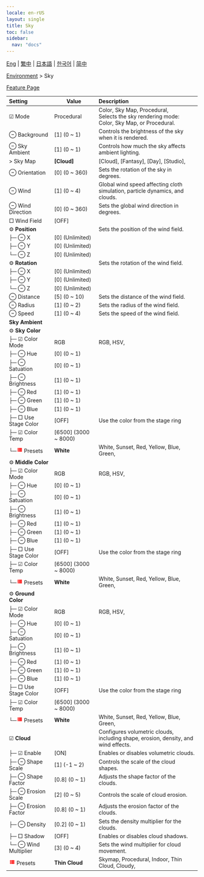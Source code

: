 ```yaml
---
locale: en-rUS
layout: single
title: Sky
toc: false
sidebar:
  nav: "docs"
---
```

[Eng](/dancexr/menu/2025.4/scene/sky) | [繁中](/tw/dancexr/menu/2025.4/scene/sky) | [日本語](/jp/dancexr/menu/2025.4/scene/sky) | [한국어](/kr/dancexr/menu/2025.4/scene/sky) | [简中](/zh/dancexr/menu/2025.4/scene/sky)

[Environment](../menu#Environment) > Sky



[Feature Page](/dancexr/features/sky)

| Setting | Value | Description |
| :--- | --- | :--- |
| ☑ Mode| Procedural | Color, Sky Map, Procedural, <br/>Selects the sky rendering mode: Color, Sky Map, or Procedural.
|  ⊖ Background| [1] (0 ~ 1) | Controls the brightness of the sky when it is rendered.
|  ⊖ Sky Ambient| [1] (0 ~ 1) | Controls how much the sky affects ambient lighting.
|  > Sky Map| **[Cloud]** | [Cloud], [Fantasy], [Day], [Studio],  |
|  ⊖ Orientation| [0] (0 ~ 360) | Sets the rotation of the sky in degrees.
|  ⊖ Wind| [1] (0 ~ 4) | Global wind speed affecting cloth simulation, particle dynamics, and clouds.
|  ⊖ Wind Direction| [0] (0 ~ 360) | Sets the global wind direction in degrees.
|  □ Wind Field| [OFF] | 
|  ⚙️ <b>Position</b>| | Sets the position of the wind field.
| ├─ ⊖ X| [0] (Unlimited) | 
| ├─ ⊖ Y| [0] (Unlimited) | 
| └─ ⊖ Z| [0] (Unlimited) | 
|  ⚙️ <b>Rotation</b>| | Sets the rotation of the wind field.
| ├─ ⊖ X| [0] (Unlimited) | 
| ├─ ⊖ Y| [0] (Unlimited) | 
| └─ ⊖ Z| [0] (Unlimited) | 
|  ⊖ Distance| [5] (0 ~ 10) | Sets the distance of the wind field.
|  ⊖ Radius| [1] (0 ~ 2) | Sets the radius of the wind field.
|  ⊖ Speed| [1] (0 ~ 4) | Sets the speed of the wind field.
|  <b>Sky Ambient</b>|| 
|  ⚙️ <b>Sky Color</b>| | 
| ├─ ☑ Color Mode| RGB | RGB, HSV, 
| ├─ ⊖ Hue| [0] (0 ~ 1) | 
| ├─ ⊖ Satuation| [0] (0 ~ 1) | 
| ├─ ⊖ Brightness| [1] (0 ~ 1) | 
| ├─ ⊖ Red| [1] (0 ~ 1) | 
| ├─ ⊖ Green| [1] (0 ~ 1) | 
| ├─ ⊖ Blue| [1] (0 ~ 1) | 
| ├─ □ Use Stage Color| [OFF] | Use the color from the stage ring
| ├─ ☑ Color Temp| [6500] (3000 ~ 8000) | 
| └─<img src="/images/icon/ic_list.png" alt="list icon"/> Presets| **White** | White, Sunset, Red, Yellow, Blue, Green,  |
|  ⚙️ <b>Middle Color</b>| | 
| ├─ ☑ Color Mode| RGB | RGB, HSV, 
| ├─ ⊖ Hue| [0] (0 ~ 1) | 
| ├─ ⊖ Satuation| [0] (0 ~ 1) | 
| ├─ ⊖ Brightness| [1] (0 ~ 1) | 
| ├─ ⊖ Red| [1] (0 ~ 1) | 
| ├─ ⊖ Green| [1] (0 ~ 1) | 
| ├─ ⊖ Blue| [1] (0 ~ 1) | 
| ├─ □ Use Stage Color| [OFF] | Use the color from the stage ring
| ├─ ☑ Color Temp| [6500] (3000 ~ 8000) | 
| └─<img src="/images/icon/ic_list.png" alt="list icon"/> Presets| **White** | White, Sunset, Red, Yellow, Blue, Green,  |
|  ⚙️ <b>Ground Color</b>| | 
| ├─ ☑ Color Mode| RGB | RGB, HSV, 
| ├─ ⊖ Hue| [0] (0 ~ 1) | 
| ├─ ⊖ Satuation| [0] (0 ~ 1) | 
| ├─ ⊖ Brightness| [1] (0 ~ 1) | 
| ├─ ⊖ Red| [1] (0 ~ 1) | 
| ├─ ⊖ Green| [1] (0 ~ 1) | 
| ├─ ⊖ Blue| [1] (0 ~ 1) | 
| ├─ □ Use Stage Color| [OFF] | Use the color from the stage ring
| ├─ ☑ Color Temp| [6500] (3000 ~ 8000) | 
| └─<img src="/images/icon/ic_list.png" alt="list icon"/> Presets| **White** | White, Sunset, Red, Yellow, Blue, Green,  |
|  ☑ <b>Cloud</b>| | Configures volumetric clouds, including shape, erosion, density, and wind effects.
| ├─ ☑ Enable| [ON] | Enables or disables volumetric clouds.
| ├─ ⊖ Shape Scale| [1] (-1 ~ 2) | Controls the scale of the cloud shapes.
| ├─ ⊖ Shape Factor| [0.8] (0 ~ 1) | Adjusts the shape factor of the clouds.
| ├─ ⊖ Erosion Scale| [2] (0 ~ 5) | Controls the scale of cloud erosion.
| ├─ ⊖ Erosion Factor| [0.8] (0 ~ 1) | Adjusts the erosion factor of the clouds.
| ├─ ⊖ Density| [0.2] (0 ~ 1) | Sets the density multiplier for the clouds.
| ├─ □ Shadow| [OFF] | Enables or disables cloud shadows.
| └─ ⊖ Wind Multiplier| [3] (0 ~ 4) | Sets the wind multiplier for cloud movement.
| <img src="/images/icon/ic_list.png" alt="list icon"/> Presets| **Thin Cloud** | Skymap, Procedural, Indoor, Thin Cloud, Cloudy,  |
